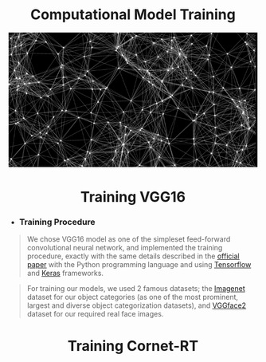 <h1 align="center">Computational Model Training</h1>
<p align="center">
<img src="image.png" width="500" />
</p>
<h1 align="center">Training VGG16</h1>

- <h3 align="left">Training Procedure</h3>
> We chose VGG16 model as one of the simpleset feed-forward convolutional neural network, and implemented the training procedure, exactly with the same details described in the [<ins>official paper</ins>](https://arxiv.org/abs/1409.1556) with the Python programming language and using [<ins>Tensorflow</ins>](https://www.tensorflow.org/) and [<ins>Keras</ins>](https://keras.io/) frameworks.

> For training our models, we used 2 famous datasets; the [<ins>Imagenet</ins>](https://www.image-net.org/) dataset for our object categories (as one of the most prominent, largest and diverse object categorization datasets), and [<ins>VGGface2</ins>](https://www.robots.ox.ac.uk/~vgg/data/vgg_face2/) dataset for our required real face images. 

<h1 align="center">Training Cornet-RT</h1>
